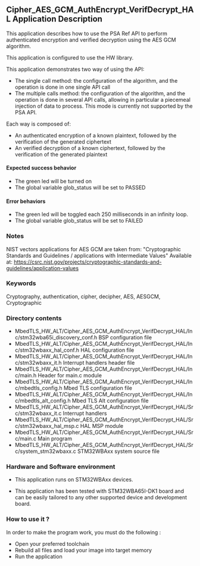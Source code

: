 ## <b>Cipher_AES_GCM_AuthEncrypt_VerifDecrypt_HAL Application Description</b>

This application describes how to use the PSA Ref API to perform
authenticated encryption and verified decryption using the AES GCM algorithm.

This application is configured to use the HW library.

This application demonstrates two way of using the API:

  - The single call method: the configuration of the algorithm, and the operation is done
in one single API call
  - The multiple calls method: the configuration of the algorithm, and the operation is done
in several API calls, allowing in particular a piecemeal injection of data to process.
This mode is currently not supported by the PSA API.

Each way is composed of:

  - An authenticated encryption of a known plaintext, followed by the verification of the generated ciphertext
  - An verified decryption of a known ciphertext, followed by the verification of the generated plaintext

####  <b>Expected success behavior</b>

- The green led will be turned on
- The global variable glob_status will be set to PASSED

#### <b>Error behaviors</b>

- The green led will be toggled each 250 milliseconds in an infinity loop.
- The global variable glob_status will be set to FAILED

### <b>Notes</b>
NIST vectors applications for AES GCM are taken from:
"Cryptographic Standards and Guidelines / applications with Intermediate Values"
Available at:
 https://csrc.nist.gov/projects/cryptographic-standards-and-guidelines/application-values

### <b>Keywords</b>

Cryptography, authentication, cipher, decipher, AES, AESGCM, Cryptographic

### <b>Directory contents</b>

  - MbedTLS_HW_ALT/Cipher_AES_GCM_AuthEncrypt_VerifDecrypt_HAL/Inc/stm32wba65i_discovery_conf.h     BSP configuration file
  - MbedTLS_HW_ALT/Cipher_AES_GCM_AuthEncrypt_VerifDecrypt_HAL/Inc/stm32wbaxx_hal_conf.h    HAL configuration file
  - MbedTLS_HW_ALT/Cipher_AES_GCM_AuthEncrypt_VerifDecrypt_HAL/Inc/stm32wbaxx_it.h          Interrupt handlers header file
  - MbedTLS_HW_ALT/Cipher_AES_GCM_AuthEncrypt_VerifDecrypt_HAL/Inc/main.h                        Header for main.c module
  - MbedTLS_HW_ALT/Cipher_AES_GCM_AuthEncrypt_VerifDecrypt_HAL/Inc/mbedtls_config.h              Mbed TLS configuration file
  - MbedTLS_HW_ALT/Cipher_AES_GCM_AuthEncrypt_VerifDecrypt_HAL/Inc/mbedtls_alt_config.h          Mbed TLS Alt configuration file
  - MbedTLS_HW_ALT/Cipher_AES_GCM_AuthEncrypt_VerifDecrypt_HAL/Src/stm32wbaxx_it.c          Interrupt handlers
  - MbedTLS_HW_ALT/Cipher_AES_GCM_AuthEncrypt_VerifDecrypt_HAL/Src/stm32wbaxx_hal_msp.c     HAL MSP module
  - MbedTLS_HW_ALT/Cipher_AES_GCM_AuthEncrypt_VerifDecrypt_HAL/Src/main.c                        Main program
  - MbedTLS_HW_ALT/Cipher_AES_GCM_AuthEncrypt_VerifDecrypt_HAL/Src/system_stm32wbaxx.c      STM32WBAxx system source file

### <b>Hardware and Software environment</b>

  - This application runs on STM32WBAxx devices.

  - This application has been tested with STM32WBA65I-DK1 board and can be
    easily tailored to any other supported device and development board.

###  <b>How to use it ?</b>

In order to make the program work, you must do the following :

 - Open your preferred toolchain
 - Rebuild all files and load your image into target memory
 - Run the application

